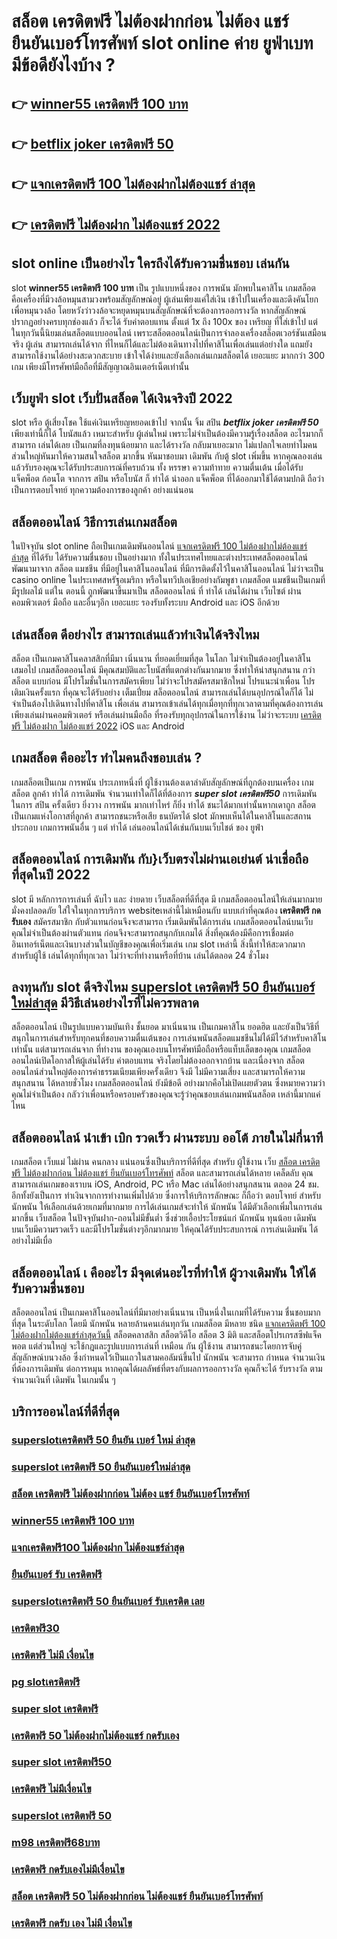 # สล็อต เครดิตฟรี ไม่ต้องฝากก่อน ไม่ต้อง แชร์ ยืนยันเบอร์โทรศัพท์  slot online ค่าย ยูฟ่าเบท มีข้อดียังไงบ้าง ?

## 👉 [winner55 เครดิตฟรี 100 บาท](https://ufabet168.77m.io)
## 👉 [betflix joker เครดิตฟรี 50](https://heylink.me/madam168)
## 👉 [แจกเครดิตฟรี 100 ไม่ต้องฝากไม่ต้องแชร์ ล่าสุด](https://ufabet-cn.77m.io)
## 👉 [เครดิตฟรี ไม่ต้องฝาก ไม่ต้องแชร์ 2022](https://heylink.me/madam168)

##  slot online  เป็นอย่างไร ใครถึงได้รับความชื่นชอบ เล่นกัน

 slot **winner55 เครดิตฟรี 100 บาท** เป็น รูปแบบหนึ่งของ การพนัน มักพบในคาสิโน   เกมสล็อต  คือเครื่องที่มีวงล้อหมุนสามวงพร้อมสัญลักษณ์อยู่ ผู้เล่นเพียงแค่ใส่เงิน เข้าไปในเครื่องและดึงคันโยกเพื่อหมุนวงล้อ โดยหวังว่าวงล้อจะหยุดหมุนบนสัญลักษณ์ที่จะต้องการออกรางวัล หากสัญลักษณ์ปรากฏอย่างครบทุกช่องแล้ว ก็จะได้ รับค่าตอบแทน ตั้งแต่ 1x ถึง 100x ของ เหรียญ ที่ใส่เข้าไป แต่ในทุกวันนี้นิยมเล่นสล็อตแบบออนไลน์ เพราะสล็อตออนไลน์เป็นการจำลองเครื่องสล็อตเวอร์ชันเสมือนจริง ผู้เล่น สามารถเล่นได้จาก ที่ไหนก็ได้และไม่ต้องเดินทางไปที่คาสิโนเพื่อเล่นแต่อย่างใด แถมยังสามารถใช้งานได้อย่างสะดวกสะบาย เข้าใจได้ง่ายและยังเลือกเล่นเกมสล็อตได้ เยอะแยะ มากกว่า 300 เกม เพียงมีโทรศัพท์มือถือที่มีสัญญาณอินเตอร์เน็ตเท่านั้น 


## เว็บยูฟ่า slot  เว็บปั่นสล็อต ได้เงินจริงปี 2022

 slot หรือ ตู้เสี่ยงโชค ใช้แค่เงินเหรียญหยอดเข้าไป จากนั้น จิ้ม  สปิน  ***betflix joker เครดิตฟรี 50*** เพียงเท่านี้ก็ได้ โบนัสแล้ว เหมาะสำหรับ ผู้เล่นใหม่  เพราะไม่จำเป็นต้องมีความรู้เรื่องสล็อต อะไรมากก็สามารถ เล่นได้เลย เป็นเกมที่ลงทุนน้อยมาก และได้รางวัล กลับมาเยอะมาก ไม่แปลกใจเลยทำไมคนส่วนใหญ่หันมาให้ความสนใจสล็อต มากขึ้น หันมาชอบมา เดิมพัน กับตู้  slot เพิ่มขึ้น หากคุณลองเล่นแล้วรับรองคุณจะได้รับประสบการณ์ที่ครบถ้วน ทั้ง หรรษา ความท้าทาย ความตื่นเต้น เมื่อได้รับ แจ็คพ็อต ก้อนโต จากการ  สปิน หรือโบนัส  ก็ ทำได้  นำออก แจ็คพ็อต ที่ได้ออกมาใช้ได้ตามปกติ ถือว่าเป็นการตอบโจทย์ ทุกความต้องการของลูกค้า อย่างแน่นอน 


## สล็อตออนไลน์ วิธีการเล่นเกมสล็อต

ในปัจจุบัน  slot online ถือเป็นเกมเดิมพันออนไลน์  [แจกเครดิตฟรี 100 ไม่ต้องฝากไม่ต้องแชร์ ล่าสุด](https://heylink.me/madam168) ที่ได้รับ ได้รับความชื่นชอบ เป็นอย่างมาก ทั้งในประเทศไทยและต่างประเทศสล็อตออนไลน์ พัฒนามาจาก สล็อต  แมชชีน ที่มีอยู่ในคาสิโนออนไลน์   ที่มีการติดตั้งไว้ในคาสิโนออนไลน์   ไม่ว่าจะเป็น casino online   ในประเทศสหรัฐอเมริกา หรือในทวีปเอเชียอย่างกัมพูชา  เกมสล็อต แมชชีนเป็นเกมที่มีรูปผลไม้ แต่ใน ตอนนี้  ถูกพัฒนาขึ้นมาเป็น สล็อตออนไลน์  ที่ ทำได้ เล่นได้ผ่าน เว็บไซต์  ผ่านคอมพิวเตอร์  มือถือ และอื่นๆอีก เยอะแยะ รองรับทั้งระบบ Android และ iOS อีกด้วย

## เล่นสล็อต ดีอย่างไร สามารถเล่นแล้วทำเงินได้จริงไหม

สล็อต เป็นเกมคาสิโนคลาสสิกที่มีมา เนิ่นนาน    ที่ยอดเยี่ยมที่สุด ในโลก ไม่จำเป็นต้องอยู่ในคาสิโนเสมอไป  เกมสล็อตออนไลน์ มีคุณสมบัติและโบนัสที่แตกต่างกันมากมาย ซึ่งทำให้น่าสนุกสนาน กว่าสล็อต แบบก่อน มีโปรโมชั่นในการสมัครเพียบ ไม่ว่าจะโปรสมัครสมาชิกใหม่ โปรแนะนำเพื่อน โปรเติมเงินครั้งแรก ที่คุณจะได้รับอย่าง เต็มเปี่ยม สล็อตออนไลน์ สามารถเล่นได้บนอุปกรณ์ใดก็ได้ ไม่จำเป็นต้องไปเดินทางไปที่คาสิโน เพื่อเล่น สามารถเข้าเล่นได้ทุกเมื่อทุกที่ทุกเวลาตามที่คุณต้องการเล่น เพียงเล่นผ่านคอมพิวเตอร์ หรือเล่นผ่านมือถือ ที่รองรับทุกอุปกรณ์ในการใช้งาน ไม่ว่าจะระบบ [เครดิตฟรี ไม่ต้องฝาก ไม่ต้องแชร์ 2022](https://ufabet-auto.io1.me) iOS และ Android

##  เกมสล็อต คืออะไร ทำไมคนถึงชอบเล่น ?

 เกมสล็อตเป็นเกม  การพนัน ประเภทหนึ่งที่ ผู้ใช้งานต้องเดาลำดับสัญลักษณ์ที่ถูกต้องบนเครื่อง เกมสล็อต ลูกค้า  ทำได้  การเดิมพัน จำนวนเท่าใดก็ได้ที่ต้องการ ***super slot เครดิตฟรี50*** การเดิมพัน ในการ สปิน ครั้งเดียว ยิ่งวาง  การพนัน มากเท่าไหร่ ก็ยิ่ง ทำได้ ชนะได้มากเท่านั้นหากเดาถูก สล็อต เป็นเกมแห่งโอกาสที่ลูกค้า สามารถชนะหรือเสีย ธนบัตรได้  slot มักพบเห็นได้ในคาสิโนและสถานประกอบ  เกมการพนันอื่น ๆ แต่ ทำได้ เล่นออนไลน์ได้เช่นกันบนเว็บไชต์ ของ ยูฟ่า


## สล็อตออนไลน์ การเดิมพัน กับ}เว็บตรงไม่ผ่านเอเย่นต์   น่าเชื่อถือที่สุดในปี 2022 

 slot  มี หลักการการเล่นที่ ฉับไว  และ ง่ายดาย เว็บสล็อตที่ดีที่สุด มี เกมสล็อตออนไลน์ให้เล่นมากมายมั่งคงปลอดภัย ใส่ใจในทุกการบริการ websiteเหล่านี้ไม่เหมือนกับ แบบเก่าที่คุณต้อง **เครดิตฟรี กดรับเอง** สมัครสมาชิก กับตัวแทนก่อนจึงจะสามารถ เริ่มเดิมพันได้การเล่น เกมสล็อตออนไลน์บนเว็บ คุณไม่จำเป็นต้องผ่านตัวแทน ก่อนจึงจะสามารถสนุกกับเกมได้ สิ่งที่คุณต้องมีคือการเชื่อมต่ออินเทอร์เน็ตและเงินบางส่วนในบัญชีของคุณเพื่อเริ่มเล่น เกม slot เหล่านี้ สิ่งนี้ทำให้สะดวกมากสำหรับผู้ใช้ เล่นได้ทุกที่ทุกเวลา ไม่ว่าจะที่ทำงานหรือที่บ้าน เล่นได้ตลอด 24 ชั่วโมง

## ลงทุนกับ slot ดีจริงไหม [superslot เครดิตฟรี 50 ยืนยันเบอร์ ใหม่ล่าสุด](https://heylink.me/madam168) มีวิธีเล่นอย่างไรที่ไม่ควรพลาด

 สล็อตออนไลน์ เป็นรูปแบบความบันเทิง ชั้นยอด  มาเนิ่นนาน เป็นเกมคาสิโน ยอดฮิต และยังเป็นวิธีที่สนุกในการเล่นสำหรับทุกคนที่ชอบความตื่นเต้นของ การเล่นพนันสล็อตแมชชีนไม่ได้มีไว้สำหรับคาสิโนเท่านั้น แต่สามารถเล่นจาก ที่ทำงาน ของคุณเองบนโทรศัพท์มือถือหรือแท็บเล็ตของคุณ เกมสล็อตออนไลน์เปิดโอกาสให้ผู้เล่นได้รับ ค่าตอบแทน จริงโดยไม่ต้องออกจากบ้าน และเนื่องจาก สล็อต ออนไลน์ส่วนใหญ่ต้องการค่าธรรมเนียมเพียงครั้งเดียว จึงมี ไม่มีความเสี่ยง และสามารถให้ความ สนุกสนาน ได้หลายชั่วโมง  เกมสล็อตออนไลน์ ยังมีข้อดี อย่างมากคือไม่เปิดเผยตัวตน ซึ่งหมายความว่าคุณไม่จำเป็นต้อง กลัวว่าเพื่อนหรือครอบครัวของคุณจะรู้ว่าคุณชอบเล่นเกมพนันสล็อต เหล่านี้มากแค่ไหน


##  สล็อตออนไลน์  นำเข้า   เบิก  รวดเร็ว ผ่านระบบ ออโต้  ภายในไม่กี่นาที 

เกมสล็อต เว็บแม่ ไม่ผ่าน คนกลาง แน่นอนซึ่งเป็นบริการที่ดีที่สุด  สำหรับ ผู้ใช้งาน เว็บ [สล็อต เครดิตฟรี ไม่ต้องฝากก่อน ไม่ต้องแชร์ ยืนยันเบอร์โทรศัพท์](https://heylink.me/madam168) สล็อต  และสามารถเล่นได้หลาย เคล็ดลับ คุณสามารถเล่นเกมของเราบน iOS, Android, PC หรือ Mac เล่นได้อย่างสนุกสนาน ตลอด 24 ชม. อีกทั้งยังเป็นการ ทำเงินจากการทำงานเพิ่มไปด้วย ซึ่งการให้บริการลักษณะ ก็ถือว่า ตอบโจทย์ สำหรับนักพนัน ให้เลือกเล่นด้วยเกมที่มากมาย การได้เล่นเกมส์จะทำให้ นักพนัน ได้มีตัวเลือกเพิ่มในการเล่นมากขึ้น เว็บสล็อต ในปัจจุบันฝาก-ถอนไม่มีขั้นต่ำ ซึ่งช่วยเอื้อประโยชน์แก่ นักพนัน ทุนน้อย เดิมพันบนเว็บมีความรวดเร็ว และมีโปรโมชั่นต่างๆอีกมากมาย ให้คุณได้รับประสบการณ์  การเล่นเดิมพัน ได้อย่างไม่มีเบื่อ

##  สล็อตออนไลน์ เ คืออะไร มีจุดเด่นอะไรที่ทำให้ ผู้วางเดิมพัน ให้ได้รับความชื่นชอบ 

 สล็อตออนไลน์ เป็นเกมคาสิโนออนไลน์ที่มีมาอย่างเนิ่นนาน เป็นหนึ่งในเกมที่ได้รับความ ชื่นชอบมากที่สุด ในระดับโลก โดยมี นักพนัน หลายล้านคนเล่นทุกวัน  เกมสล็อต มีหลาย ชนิด [แจกเครดิตฟรี 100 ไม่ต้องฝากไม่ต้องแชร์ล่าสุดวันนี้](https://ufabet168.io1.me)  สล็อตคลาสสิก สล็อตวิดีโอ สล็อต 3 มิติ และสล็อตโปรเกรสซีฟแจ็คพอต แต่ส่วนใหญ่ จะใช้กฎและรูปแบบการเล่นที่ เหมือน กัน  ผู้ใช้งาน สามารถชนะโดยการจับคู่สัญลักษณ์บนวงล้อ ซึ่งกำหนดไว้เป็นแถวในสามคอลัมน์ขึ้นไป นักพนัน จะสามารถ กำหนด จำนวนเงินที่ต้องการเดิมพัน ต่อการหมุน หากคุณได้ผลลัพธ์ที่ตรงกับผลการออกรางวัล คุณก็จะได้ รับรางวัล ตามจำนวนเงินที่ เดิมพัน ในเกมนั้น ๆ


## บริการออนไลน์ที่ดีที่สุด

### [superslotเครดิตฟรี 50 ยืนยัน เบอร์ ใหม่ ล่าสุด](https://atom.io/themes/superslot%20เครดิตฟรี%2050%20ยืนยันเบอร์ใหม่ล่าสุด%2050%20superslot%20เครดิตฟรี%2050%20ยืนยันเบอร์ใหม่ล่าสุด%20100%20โบนัส%20150%)
### [superslot เครดิตฟรี 50 ยืนยันเบอร์ใหม่ล่าสุด](https://atom.io/themes/รวมsuperslot%20เครดิตฟรี50%20ยืนยันเบอร์%2050%20รวมsuperslot%20เครดิตฟรี50%20ยืนยันเบอร์%20100%20โบนัส%20150%)
### [สล็อต เครดิตฟรี ไม่ต้องฝากก่อน ไม่ต้อง แชร์ ยืนยันเบอร์โทรศัพท์](https://atom.io/themes/เครดิตฟรี%20กดรับ%20เอง%20ไม่มี%20เงื่อนไข%2050%20เครดิตฟรี%20กดรับ%20เอง%20ไม่มี%20เงื่อนไข%20100%20โบนัส%20150%)
### [winner55 เครดิตฟรี 100 บาท](https://atom.io/themes/superslot%20เครดิตฟรี%2050%20ยืนยัน%20เบอร์%20รับเครดิต%20เลย%2050%20superslot%20เครดิตฟรี%2050%20ยืนยัน%20เบอร์%20รับเครดิต%20เลย%20100%20โบนัส%20150%)
### [แจกเครดิตฟรี100 ไม่ต้องฝาก ไม่ต้องแชร์ล่าสุด](https://atom.io/themes/m98%20เครดิตฟรี%2068%20บาท%2050%20m98%20เครดิตฟรี%2068%20บาท%20100%20โบนัส%20150%)
### [ยืนยันเบอร์ รับ เครดิตฟรี](https://atom.io/themes/เครดิตฟรี%2050%20ไม่ต้องฝาก%20ไม่ต้องแชร์%20กดรับเอง%2050%20เครดิตฟรี%2050%20ไม่ต้องฝาก%20ไม่ต้องแชร์%20กดรับเอง%20100%20โบนัส%20150%)
### [superslotเครดิตฟรี 50 ยืนยันเบอร์ รับเครดิต เลย](https://atom.io/themes/เครดิตฟรี%20ไม่ต้องฝาก%20ไม่ต้องแชร์%2050%20เครดิตฟรี%20ไม่ต้องฝาก%20ไม่ต้องแชร์%20100%20โบนัส%20150%)
### [เครดิตฟรี30](https://atom.io/themes/winner55%20เครดิตฟรี%20100%20บาท%2050%20winner55%20เครดิตฟรี%20100%20บาท%20100%20โบนัส%20150%)
### [เครดิตฟรี ไม่มี เงื่อนไข](https://atom.io/themes/สล็อต%20เครดิตฟรี%20100%20ไม่ต้องแชร์%202021%20ล่าสุด%2050%20สล็อต%20เครดิตฟรี%20100%20ไม่ต้องแชร์%202021%20ล่าสุด%20100%20โบนัส%20150%)
### [pg slotเครดิตฟรี](https://atom.io/themes/betflix%20joker%20เครดิตฟรี%2050%2050%20betflix%20joker%20เครดิตฟรี%2050%20100%20โบนัส%20150%)
### [super slot เครดิตฟรี](https://atom.io/themes/สล็อต%20เครดิตฟรี%2050%20สล็อต%20เครดิตฟรี%20100%20โบนัส%20150%)
### [เครดิตฟรี 50 ไม่ต้องฝากไม่ต้องแชร์ กดรับเอง](https://atom.io/themes/สล็อต%20เครดิตฟรี%20ไม่ต้องฝากก่อน%20ไม่ต้องแชร์%20ยืนยันเบอร์โทรศัพท์%2050%20สล็อต%20เครดิตฟรี%20ไม่ต้องฝากก่อน%20ไม่ต้องแชร์%20ยืนยันเบอร์โทรศัพท์%20100%20โบนัส%20150%)
### [super slot เครดิตฟรี50](https://atom.io/themes/superslot%20666%20เครดิตฟรี%2050%20ยืนยันเบอร์%2050%20superslot%20666%20เครดิตฟรี%2050%20ยืนยันเบอร์%20100%20โบนัส%20150%)
### [เครดิตฟรี ไม่มีเงื่อนไข](https://atom.io/themes/pg%20slotเครดิตฟรี%2050%20pg%20slotเครดิตฟรี%20100%20โบนัส%20150%)
### [superslot เครดิตฟรี 50](https://atom.io/themes/เครดิตฟรี%20100%2050%20เครดิตฟรี%20100%20100%20โบนัส%20150%)
### [m98 เครดิตฟรี68บาท](https://atom.io/themes/เครดิตฟรี%20ไม่ต้องฝาก%20ไม่ต้องแชร์%20ไม่ต้องทำ%20เทิร์น%20ถอนได้จริง%2050%20เครดิตฟรี%20ไม่ต้องฝาก%20ไม่ต้องแชร์%20ไม่ต้องทำ%20เทิร์น%20ถอนได้จริง%20100%20โบนัส%20150%)
### [เครดิตฟรี กดรับเองไม่มีเงื่อนไข](https://atom.io/themes/เครดิตฟรี%20กดรับ%20เอง%2050%20เครดิตฟรี%20กดรับ%20เอง%20100%20โบนัส%20150%)
### [สล็อต เครดิตฟรี 50 ไม่ต้องฝากก่อน ไม่ต้องแชร์ ยืนยันเบอร์โทรศัพท์](https://atom.io/themes/เครดิตฟรี%20กดรับเองไม่มีเงื่อนไข%2050%20เครดิตฟรี%20กดรับเองไม่มีเงื่อนไข%20100%20โบนัส%20150%)
### [เครดิตฟรี กดรับ เอง ไม่มี เงื่อนไข](https://atom.io/themes/เครดิตฟรี%20กดรับเอง%20ไม่มี%20เงื่อนไข%2050%20เครดิตฟรี%20กดรับเอง%20ไม่มี%20เงื่อนไข%20100%20โบนัส%20150%)